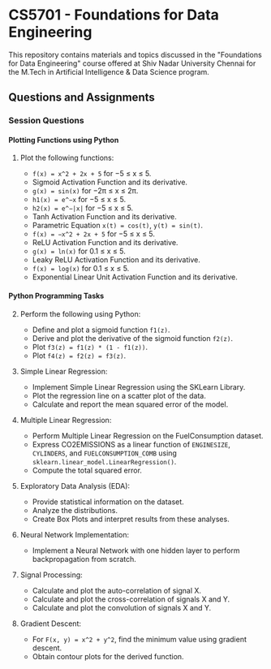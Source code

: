 # CS5701 - Foundations for Data Engineering

This repository contains materials and topics discussed in the "Foundations for Data Engineering" course offered at Shiv Nadar University Chennai for the M.Tech in Artificial Intelligence & Data Science program.

## Questions and Assignments

### Session Questions

#### Plotting Functions using Python

1. Plot the following functions:

    - `f(x) = x^2 + 2x + 5` for −5 ≤ x ≤ 5.
    - Sigmoid Activation Function and its derivative.
    - `g(x) = sin(x)` for −2π ≤ x ≤ 2π.
    - `h1(x) = e^−x` for −5 ≤ x ≤ 5.
    - `h2(x) = e^−|x|` for −5 ≤ x ≤ 5.
    - Tanh Activation Function and its derivative.
    - Parametric Equation `x(t) = cos(t)`, `y(t) = sin(t)`.
    - `f(x) = −x^2 + 2x + 5` for −5 ≤ x ≤ 5.
    - ReLU Activation Function and its derivative.
    - `g(x) = ln(x)` for 0.1 ≤ x ≤ 5.
    - Leaky ReLU Activation Function and its derivative.
    - `f(x) = log(x)` for 0.1 ≤ x ≤ 5.
    - Exponential Linear Unit Activation Function and its derivative.

#### Python Programming Tasks

2. Perform the following using Python:

    - Define and plot a sigmoid function `f1(z)`.
    - Derive and plot the derivative of the sigmoid function `f2(z)`.
    - Plot `f3(z) = f1(z) * (1 - f1(z))`.
    - Plot `f4(z) = f2(z) = f3(z)`.

3. Simple Linear Regression:

    - Implement Simple Linear Regression using the SKLearn Library.
    - Plot the regression line on a scatter plot of the data.
    - Calculate and report the mean squared error of the model.

4. Multiple Linear Regression:

    - Perform Multiple Linear Regression on the FuelConsumption dataset.
    - Express CO2EMISSIONS as a linear function of `ENGINESIZE`, `CYLINDERS`, and `FUELCONSUMPTION_COMB` using `sklearn.linear_model.LinearRegression()`.
    - Compute the total squared error.

5. Exploratory Data Analysis (EDA):

    - Provide statistical information on the dataset.
    - Analyze the distributions.
    - Create Box Plots and interpret results from these analyses.

6. Neural Network Implementation:

    - Implement a Neural Network with one hidden layer to perform backpropagation from scratch.

7. Signal Processing:

    - Calculate and plot the auto-correlation of signal X.
    - Calculate and plot the cross-correlation of signals X and Y.
    - Calculate and plot the convolution of signals X and Y.

8. Gradient Descent:

    - For `F(x, y) = x^2 + y^2`, find the minimum value using gradient descent.
    - Obtain contour plots for the derived function.
